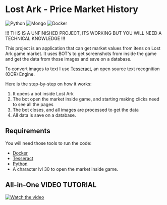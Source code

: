 # Lost Ark - Price Market History
![Python](https://img.shields.io/badge/python-3670A0?style=for-the-badge&logo=python&logoColor=ffdd54)
![Mongo](https://img.shields.io/badge/MongoDB-4EA94B?style=for-the-badge&logo=mongodb&logoColor=white)
![Docker](https://img.shields.io/badge/docker-%230db7ed.svg?style=for-the-badge&logo=docker&logoColor=white)



!!! THIS IS A UNFINISHED PROJECT, ITS WORKING BUT YOU WILL NEED A TECHNICAL KNOWLEDGE !!!

This project is an application that can get market values from itens on Lost Ark game market. It uses BOT's to get 
screenshots from inside the game and get the data from those images and save on a database.

To convert images to text I use [Tesseract](https://github.com/tesseract-ocr/tesseract), an open source text recognition (OCR) Engine.

Here is the step-by-step on how it works:
1. It opens a bot inside Lost Ark
2. The bot open the market inside game, and starting making clicks need to see all the pages
3. The bot closes, and all images are processed to get the data
4. All data is save on a database.


## Requirements
You will need those tools to run the code:

* [Docker](https://www.docker.com/products/docker-desktop/)
* [Tesseract](https://tesseract-ocr.github.io/tessdoc/Installation.html)
* [Python](https://www.python.org/downloads/)
* A character lvl 30 to open the market inside game.

## All-in-One VIDEO TUTORIAL
[![Watch the video](https://img.youtube.com/vi/scS34fed8yo/maxresdefault.jpg)](https://www.youtube.com/watch?v=scS34fed8yo)
